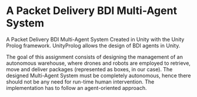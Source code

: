 # A Packet Delivery BDI Multi-Agent System
 A Packet Delivery BDI Multi-Agent System Created in Unity with the Unity Prolog framework. UnityProlog allows the design of BDI agents in Unity.
 
 The goal of this assignment consists of designing the management of an autonomous warehouse, where drones and robots are employed to retrieve, move and deliver packages (represented as boxes, in our case). The designed Multi-Agent System must be completely autonomous, hence there should not be any need for run-time human intervention. The implementation has to follow an agent-oriented approach.
